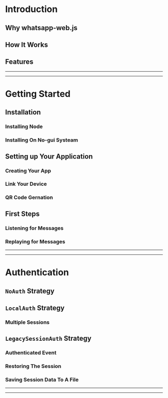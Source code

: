 # Introduction <!-- (Need to work) -->
## Why whatsapp-web.js <!-- yes -->
## How It Works <!-- (yes -->
## Features <!-- yes -->
---
---
# Getting Started
## Installation
### Installing Node
### Installing On No-gui Systeam
## Setting up Your Application
### Creating Your App
### Link Your Device
### QR Code Gernation
## First Steps
### Listening for Messages
### Replaying for Messages
---
---
# Authentication
## `NoAuth` Strategy
## `LocalAuth` Strategy
### Multiple Sessions
## `LegacySessionAuth` Strategy
### Authenticated Event
### Restoring The Session
### Saving Session Data To A File
---
---